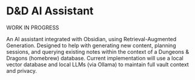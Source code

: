 # D&D AI Assistant
WORK IN PROGRESS

An AI assistant integrated with Obsidian, using Retrieval-Augmented Generation. Designed to help with generating new content, planning sessions, and querying existing notes within the context of a Dungeons & Dragons (homebrew) database. Current implementation will use a local vector database and local LLMs (via Ollama) to maintain full vault context and privacy.
